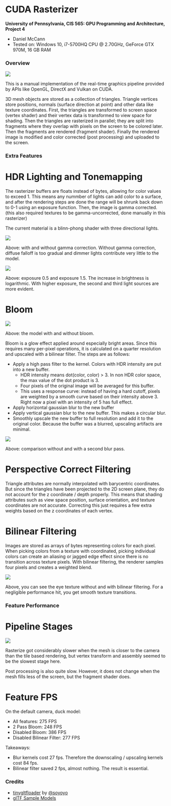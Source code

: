 CUDA Rasterizer
===============

**University of Pennsylvania, CIS 565: GPU Programming and Architecture, Project 4**

* Daniel McCann
* Tested on: Windows 10, i7-5700HQ CPU @ 2.70GHz, GeForce GTX 970M, 16 GB RAM

### Overview

![](./renders/raster.gif)

This is a manual implementation of the real-time graphics pipeline provided by APIs like OpenGL, DirectX and Vulkan on CUDA.

3D mesh objects are stored as a collection of triangles. Triangle vertices store positions, normals (surface direction at point) and other data like texture coordinates. First, the triangles are transformed to screen space (vertex shader) and their vertex data is transformed to view space for shading. Then the triangles are rasterized in parallel; they are split into fragments where they overlap with pixels on the screen to be colored later. Then the fragments are rendered (fragment shader). Finally the rendered image is modified and color corrected (post processing) and uploaded to the screen.

### Extra Features

# HDR Lighting and Tonemapping

The rasterizer buffers are floats instead of bytes, allowing for color values to exceed 1. This means any nummber of lights can add color to a surface, and after the rendering steps are done the range will be shrunk back down to 0-1 using an exposure function. Then, the image is gamma corrected. (this also required textures to be gamma-uncorrected, done manually in this rasterizer)

The current material is a blinn-phong shader with three directional lights.

![](./renders/comparisonGamma.png)

Above: with and without gamma correction. Without gamma correction, diffuse falloff is too gradual and dimmer lights contribute very little to the model.

![](./renders/comparisonExposure.png)

Above: exposure 0.5 and exposure 1.5. The increase in brightness is logarithmic. With higher exposure, the second and third light sources are more evident.

# Bloom

![](./renders/comparisonBloom.png)

Above: the model with and without bloom.

Bloom is a glow effect applied around especially bright areas. Since this requires many per-pixel operations, it is calculated on a quarter resolution and upscaled with a bilinear filter. The steps are as follows:
* Apply a high pass filter to the kernel. Colors with HDR intensity are put into a new buffer.
	* HDR intensity means dot(color, color) > 3. In non HDR color space, the max value of the dot product is 3.
	* Four pixels of the original image will be averaged for this buffer.
	* This uses a response curve: instead of having a hard cutoff, pixels are weighted by a smooth curve based on their intensity above 3. Right now a pixel with an intensity of 5 has full effect.
* Apply horizontal gaussian blur to the new buffer
* Apply vertical gaussian blur to the new buffer. This makes a circular blur.
* Smoothly upscale the new buffer to full resolution and add it to the original color. Because the buffer was a blurred, upscaling artifacts are minimal. 

![](./renders/comparisonBlur.png)

Above: comparison without and with a second blur pass.

# Perspective Correct Filtering

Triangle attributes are normally interpolated with barycentric coordinates. But since the triangles have been projected to the 2D screen plane, they do not account for the z coordinate / depth properly. This means that shading attributes such as view space position, surface orientation, and texture coordinates are not accurate. Correcting this just requires a few extra weights based on the z coordinates of each vertex.

# Bilinear Filtering

Images are stored as arrays of bytes representing colors for each pixel. When picking colors from a texture with coordinated, picking individual colors can create an aliasing or jagged edge effect since there is no transition across texture pixels. With bilinear filtering, the renderer samples four pixels and creates a weighted blend.

![](./renders/comparisonBilinear.png)

Above, you can see the eye texture without and with bilinear filtering. For a negligible performance hit, you get smooth texture transitions.

### Feature Performance

# Pipeline Stages

![](./renders/chart(1).png)

Rasterize got considerably slower when the mesh is closer to the camera than the tile based rendering, but vertex transform and assembly seemed to be the slowest stage here.

Post processing is also quite slow. However, it does not change when the mesh fills less of the screen, but the fragment shader does.

# Feature FPS
On the default camera, duck model:

* All features: 275 FPS
* 2 Pass Bloom: 248 FPS
* Disabled Bloom: 386 FPS
* Disabled Bilinear Filter: 277 FPS

Takeaways:
* Blur kernels cost 27 fps. Therefore the downscaling / upscaling kernels cost 84 fps.
* Bilinear filter saved 2 fps, almost nothing. The result is essential.


### Credits

* [tinygltfloader](https://github.com/syoyo/tinygltfloader) by [@soyoyo](https://github.com/syoyo)
* [glTF Sample Models](https://github.com/KhronosGroup/glTF/blob/master/sampleModels/README.md)
